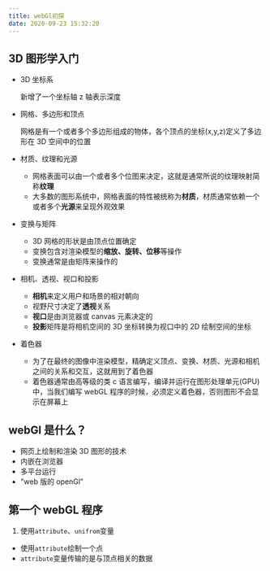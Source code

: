 ```yaml
---
title: webGl初探
date: 2020-09-23 15:32:20
---
```


## 3D 图形学入门

- 3D 坐标系

  新增了一个坐标轴 z 轴表示深度

- 网格、多边形和顶点

  网格是有一个或者多个多边形组成的物体，各个顶点的坐标(x,y,z)定义了多边形在 3D 空间中的位置

- 材质、纹理和光源

  - 网格表面可以由一个或者多个位图来决定，这就是通常所说的纹理映射简称**纹理**
  - 大多数的图形系统中，网格表面的特性被统称为**材质**，材质通常依赖一个或者多个**光源**来呈现外观效果

- 变换与矩阵

  - 3D 网格的形状是由顶点位置确定
  - 变换包含对渲染模型的**缩放、旋转、位移**等操作
  - 变换通常是由矩阵来操作的

- 相机、透视、视口和投影

  - **相机**来定义用户和场景的相对朝向
  - 视野尺寸决定了**透视**关系
  - **视口**是由浏览器或 canvas 元素决定的
  - **投影**矩阵是将相机空间的 3D 坐标转换为视口中的 2D 绘制空间的坐标

- 着色器
  - 为了在最终的图像中渲染模型，精确定义顶点、变换、材质、光源和相机之间的关系和交互，这就用到了着色器
  - 着色器通常由高等级的类 c 语言编写，编译并运行在图形处理单元(GPU)中，当我们编写 webGL 程序的时候，必须定义着色器，否则图形不会显示在屏幕上

## webGl 是什么？

- 网页上绘制和渲染 3D 图形的技术
- 内嵌在浏览器
- 多平台运行
- "web 版的 openGl"

## 第一个 webGL 程序

1. 使用`attribute`、`unifrom`变量

- 使用`attribute`绘制一个点
- `attribute`变量传输的是与顶点相关的数据
